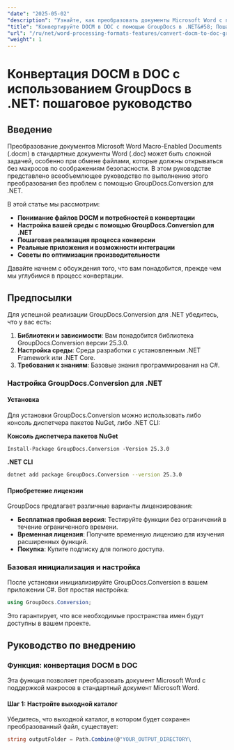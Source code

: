 ```yaml
---
"date": "2025-05-02"
"description": "Узнайте, как преобразовать документы Microsoft Word с поддержкой макросов (DOCM) в стандартные файлы DOC с помощью GroupDocs.Conversion для .NET. Следуйте этому подробному руководству с пошаговыми инструкциями."
"title": "Конвертируйте DOCM в DOC с помощью GroupDocs в .NET&#58; Пошаговое руководство"
"url": "/ru/net/word-processing-formats-features/convert-docm-to-doc-groupdocs-net/"
"weight": 1
---
```


# Конвертация DOCM в DOC с использованием GroupDocs в .NET: пошаговое руководство

## Введение

Преобразование документов Microsoft Word Macro-Enabled Documents (.docm) в стандартные документы Word (.doc) может быть сложной задачей, особенно при обмене файлами, которые должны открываться без макросов по соображениям безопасности. В этом руководстве представлено всеобъемлющее руководство по выполнению этого преобразования без проблем с помощью GroupDocs.Conversion для .NET.

В этой статье мы рассмотрим:
- **Понимание файлов DOCM и потребностей в конвертации**
- **Настройка вашей среды с помощью GroupDocs.Conversion для .NET**
- **Пошаговая реализация процесса конверсии**
- **Реальные приложения и возможности интеграции**
- **Советы по оптимизации производительности**

Давайте начнем с обсуждения того, что вам понадобится, прежде чем мы углубимся в процесс конвертации.

## Предпосылки

Для успешной реализации GroupDocs.Conversion для .NET убедитесь, что у вас есть:
1. **Библиотеки и зависимости**: Вам понадобится библиотека GroupDocs.Conversion версии 25.3.0.
2. **Настройка среды**: Среда разработки с установленным .NET Framework или .NET Core.
3. **Требования к знаниям**: Базовые знания программирования на C#.

### Настройка GroupDocs.Conversion для .NET

#### Установка
Для установки GroupDocs.Conversion можно использовать либо консоль диспетчера пакетов NuGet, либо .NET CLI:

**Консоль диспетчера пакетов NuGet**
```plaintext
Install-Package GroupDocs.Conversion -Version 25.3.0
```

**\.NET CLI**
```bash
dotnet add package GroupDocs.Conversion --version 25.3.0
```

#### Приобретение лицензии
GroupDocs предлагает различные варианты лицензирования:
- **Бесплатная пробная версия**: Тестируйте функции без ограничений в течение ограниченного времени.
- **Временная лицензия**: Получите временную лицензию для изучения расширенных функций.
- **Покупка**: Купите подписку для полного доступа.

### Базовая инициализация и настройка

После установки инициализируйте GroupDocs.Conversion в вашем приложении C#. Вот простая настройка:
```csharp
using GroupDocs.Conversion;
```

Это гарантирует, что все необходимые пространства имен будут доступны в вашем проекте.

## Руководство по внедрению

### Функция: конвертация DOCM в DOC

Эта функция позволяет преобразовать документ Microsoft Word с поддержкой макросов в стандартный документ Microsoft Word.

#### Шаг 1: Настройте выходной каталог
Убедитесь, что выходной каталог, в котором будет сохранен преобразованный файл, существует:
```csharp
string outputFolder = Path.Combine(@"YOUR_OUTPUT_DIRECTORY\